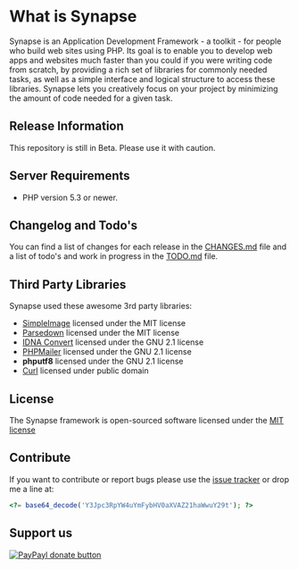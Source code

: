 # What is Synapse

Synapse is an Application Development Framework - a toolkit - for people who build web sites using PHP. Its goal is to enable you to develop web apps and websites much faster than you could if you were writing code from scratch, by providing a rich set of libraries for commonly needed tasks, as well as a simple interface and logical structure to access these libraries. Synapse lets you creatively focus on your project by minimizing the amount of code needed for a given task.

## Release Information
This repository is still in Beta. Please use it with caution.

## Server Requirements
* PHP version 5.3 or newer.

## Changelog and Todo's
You can find a list of changes for each release in the [CHANGES.md](https://github.com/synapse/Synapse-MVC/blob/master/CHANGES.md) file and a list of todo's and work in progress in the [TODO.md](https://github.com/synapse/Synapse-MVC/blob/master/TODO.md) file.

## Third Party Libraries
Synapse used these awesome 3rd party libraries:

* [SimpleImage](https://github.com/claviska/SimpleImage) licensed under the MIT license
* [Parsedown](https://github.com/erusev/parsedown) licensed under the MIT license
* [IDNA Convert](https://github.com/etechnika/idna-convert) licensed under the GNU 2.1 license
* [PHPMailer](https://github.com/PHPMailer/PHPMailer) licensed under the GNU 2.1 license
* **phputf8** licensed under the GNU 2.1 license
* [Curl](https://github.com/php-curl-class) licensed under public domain

## License
The Synapse framework is open-sourced software licensed under the [MIT license](http://opensource.org/licenses/MIT)

## Contribute
If you want to contribute or report bugs please use the [issue tracker](https://github.com/synapse/Synapse-MVC/issues) or drop me a line at: 


```php
<?= base64_decode('Y3Jpc3RpYW4uYmFybHV0aXVAZ21haWwuY29t'); ?>
```


## Support us
[![PayPayl donate button](http://img.shields.io/paypal/donate.png?color=yellow)](https://www.paypal.com/cgi-bin/webscr?cmd=_s-xclick&hosted_button_id=UXVKKU24R3N8G "Donate to this project using Paypal")
